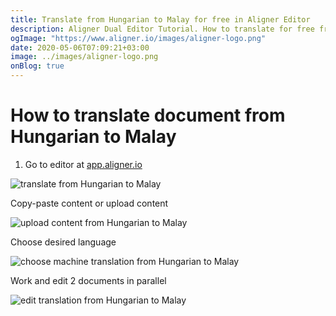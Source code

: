 ```yaml
---
title: Translate from Hungarian to Malay for free in Aligner Editor
description: Aligner Dual Editor Tutorial. How to translate for free from Hungarian to Malay. Aligner is multilingual document management platform. 
ogImage: "https://www.aligner.io/images/aligner-logo.png"
date: 2020-05-06T07:09:21+03:00
image: ../images/aligner-logo.png
onBlog: true
---
```


# How to translate document from Hungarian to Malay

1. Go to editor at [app.aligner.io](https://app.aligner.io "Aligner App web page")

![translate from Hungarian to Malay](../aligner-blank-editor.png "translate from Hungarian to Malay")

Copy-paste content or upload content

![upload content from Hungarian to Malay](../aligner-uploaded-document.png "upload content from Hungarian to Malay")

Choose desired language

![choose machine translation from Hungarian to Malay](../aligner-language-dropdown.png "choose machine translation from Hungarian to Malay")

Work and edit 2 documents in parallel

![edit translation from Hungarian to Malay](../aligner-double-sitded-editor.png "edit translation from Hungarian to Malay")

